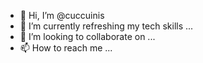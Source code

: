 - 👋 Hi, I’m @cuccuinis
- 🌱 I’m currently refreshing my tech skills ...
- 💞️ I’m looking to collaborate on ...
- 📫 How to reach me ...

<!---
cuccuinis/cuccuinis is a ✨ special ✨ repository because its `README.md` (this file) appears on your GitHub profile.
You can click the Preview link to take a look at your changes.
--->
